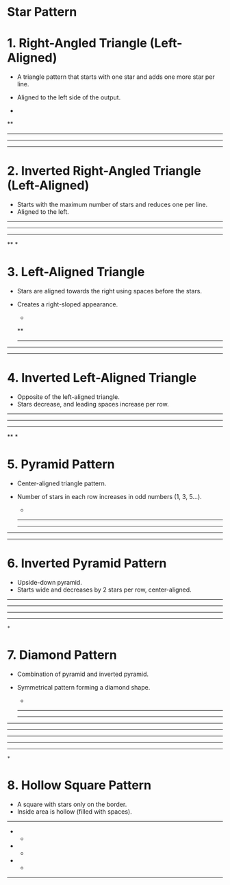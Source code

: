 # Star Pattern

# 1. **Right-Angled Triangle (Left-Aligned)**

* A triangle pattern that starts with one star and adds one more star per line.
* Aligned to the left side of the output.

*
**
***
****
*****

# 2. **Inverted Right-Angled Triangle (Left-Aligned)**

* Starts with the maximum number of stars and reduces one per line.
* Aligned to the left.

*****
****
***
**
*


# 3. **Left-Aligned Triangle**

* Stars are aligned towards the right using spaces before the stars.
* Creates a right-sloped appearance.


    *
   **
  ***
 ****
*****

# 4. **Inverted Left-Aligned Triangle**

* Opposite of the left-aligned triangle.
* Stars decrease, and leading spaces increase per row.

*****
 ****
  ***
   **
    *

# 5. **Pyramid Pattern**

* Center-aligned triangle pattern.
* Number of stars in each row increases in odd numbers (1, 3, 5...).


    *
   ***
  *****
 *******
*********

# 6. **Inverted Pyramid Pattern**

* Upside-down pyramid.
* Starts wide and decreases by 2 stars per row, center-aligned.


*********
 *******
  *****
   ***
    *



# 7. **Diamond Pattern**

* Combination of pyramid and inverted pyramid.
* Symmetrical pattern forming a diamond shape.

    *
   ***
  *****
 *******
*********
 *******
  *****
   ***
    *


# 8. **Hollow Square Pattern**

* A square with stars only on the border.
* Inside area is hollow (filled with spaces).

*****
*   *
*   *
*   *
*****
